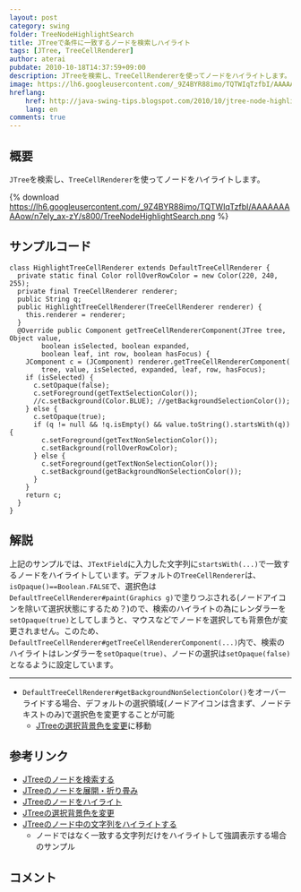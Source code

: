 ```yaml
---
layout: post
category: swing
folder: TreeNodeHighlightSearch
title: JTreeで条件に一致するノードを検索しハイライト
tags: [JTree, TreeCellRenderer]
author: aterai
pubdate: 2010-10-18T14:37:59+09:00
description: JTreeを検索し、TreeCellRendererを使ってノードをハイライトします。
image: https://lh6.googleusercontent.com/_9Z4BYR88imo/TQTWIqTzfbI/AAAAAAAAAow/n7eIy_ax-zY/s800/TreeNodeHighlightSearch.png
hreflang:
    href: http://java-swing-tips.blogspot.com/2010/10/jtree-node-highlight-search.html
    lang: en
comments: true
---
```

## 概要
`JTree`を検索し、`TreeCellRenderer`を使ってノードをハイライトします。

{% download https://lh6.googleusercontent.com/_9Z4BYR88imo/TQTWIqTzfbI/AAAAAAAAAow/n7eIy_ax-zY/s800/TreeNodeHighlightSearch.png %}

## サンプルコード
<pre class="prettyprint"><code>class HighlightTreeCellRenderer extends DefaultTreeCellRenderer {
  private static final Color rollOverRowColor = new Color(220, 240, 255);
  private final TreeCellRenderer renderer;
  public String q;
  public HighlightTreeCellRenderer(TreeCellRenderer renderer) {
    this.renderer = renderer;
  }
  @Override public Component getTreeCellRendererComponent(JTree tree, Object value,
        boolean isSelected, boolean expanded,
        boolean leaf, int row, boolean hasFocus) {
    JComponent c = (JComponent) renderer.getTreeCellRendererComponent(
        tree, value, isSelected, expanded, leaf, row, hasFocus);
    if (isSelected) {
      c.setOpaque(false);
      c.setForeground(getTextSelectionColor());
      //c.setBackground(Color.BLUE); //getBackgroundSelectionColor());
    } else {
      c.setOpaque(true);
      if (q != null &amp;&amp; !q.isEmpty() &amp;&amp; value.toString().startsWith(q)) {
        c.setForeground(getTextNonSelectionColor());
        c.setBackground(rollOverRowColor);
      } else {
        c.setForeground(getTextNonSelectionColor());
        c.setBackground(getBackgroundNonSelectionColor());
      }
    }
    return c;
  }
}
</code></pre>

## 解説
上記のサンプルでは、`JTextField`に入力した文字列に`startsWith(...)`で一致するノードをハイライトしています。デフォルトの`TreeCellRenderer`は、`isOpaque()==Boolean.FALSE`で、選択色は`DefaultTreeCellRenderer#paint(Graphics g)`で塗りつぶされる(ノードアイコンを除いて選択状態にするため？)ので、検索のハイライトの為にレンダラーを`setOpaque(true)`としてしまうと、マウスなどでノードを選択しても背景色が変更されません。このため、`DefaultTreeCellRenderer#getTreeCellRendererComponent(...)`内で、検索のハイライトはレンダラーを`setOpaque(true)`、ノードの選択は`setOpaque(false)`となるように設定しています。

- - - -
- `DefaultTreeCellRenderer#getBackgroundNonSelectionColor()`をオーバーライドする場合、デフォルトの選択領域(ノードアイコンは含まず、ノードテキストのみ)で選択色を変更することが可能
    - [JTreeの選択背景色を変更](http://ateraimemo.com/Swing/TreeBackgroundSelectionColor.html)に移動

<!-- dummy comment line for breaking list -->

## 参考リンク
- [JTreeのノードを検索する](http://ateraimemo.com/Swing/SearchBox.html)
- [JTreeのノードを展開・折り畳み](http://ateraimemo.com/Swing/ExpandAllNodes.html)
- [JTreeのノードをハイライト](http://ateraimemo.com/Swing/RollOverTree.html)
- [JTreeの選択背景色を変更](http://ateraimemo.com/Swing/TreeBackgroundSelectionColor.html)
- [JTreeのノード中の文字列をハイライトする](http://ateraimemo.com/Swing/HighlightWordInNode.html)
    - ノードではなく一致する文字列だけをハイライトして強調表示する場合のサンプル

<!-- dummy comment line for breaking list -->

## コメント
